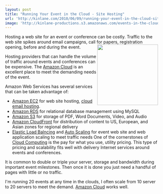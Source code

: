 ```yaml
---
layout: post
title: "Running Your Event in the Cloud - Site Hosting"
url: 'http://kinlane.com/2010/06/09/running-your-event-in-the-cloud-site-hosting/'
image: 'http://kinlane-productions.s3.amazonaws.com/events-in-the-clouds/clouds.jpg'
---
```


Hosting a web site for an event or conference can be costly. Traffic to the web site spikes around email campaigns, call for papers, registration opening, before and during the event.<img class="c1" title="Events in the Clouds" src="http://kinlane-productions.s3.amazonaws.com/events-in-the-clouds/clouds.jpg" alt="" width="200" align="right" />

Hosting providers that can handle the volume of traffic around events and conferences can be expensive. The [Amazon Cloud][1] is an excellent place to meet the demanding needs of the event.

Amazon Web Services has several services that can be taken advantage of:

  * [Amazon EC2][2] for web site hosting, [cloud email hosting][3].
  * [Amazon RDS][4] for relational database management using MySQL
  * [Amazon S3][5] for storage of PDF, Word Documents, Video, and Audio
  * [Amazon CloudFront][6] for distribution of content to US, European, and Asian zones for regional delivery
  * [Elastic Load Balncing][7] and [Auto Scaling][8] for event web site and web application scaling to meet traffic needs
One of the cornerstones of [Cloud Computing][9] is the pay for what you use, utility pricing. This type of pricing and scalability fits well with delivery Internet services around events and conferences.

It is common to double or triple your server, storage and bandwidth during important event milestones. Then once it is done you just need a handful of pages with little or no traffic.

I'm running 20 events at any time in the clouds, I often scale from 10 server to 20 servers to meet the demand. [Amazon Cloud][1] works well.

   [1]: http://www.kinlane.com/?cat=134
   [2]: http://aws.amazon.com/ec2/
   [3]: http://www.kinlane.com/?p=1450
   [4]: http://aws.amazon.com/rds/
   [5]: http://aws.amazon.com/s3/
   [6]: http://aws.amazon.com/cloudfront/
   [7]: http://aws.amazon.com/elasticloadbalancing/
   [8]: http://aws.amazon.com/autoscaling/
   [9]: http://www.kinlane.com/?page_id=714
